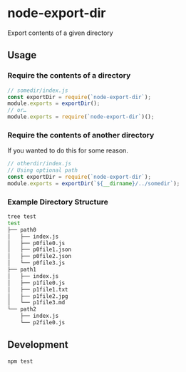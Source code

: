 # node-export-dir
Export contents of a given directory

## Usage  

### Require the contents of a directory  
```javascript
// somedir/index.js
const exportDir = require(`node-export-dir`);
module.exports = exportDir();
// or…
module.exports = require(`node-export-dir`)();
```

### Require the contents of another directory  
If you wanted to do this for some reason.  
```javascript
// otherdir/index.js
// Using optional path
const exportDir = require(`node-export-dir`);
module.exports = exportDir(`${__dirname}/../somedir`);
```

### Example Directory Structure  
```bash
tree test
test
├── path0
│   ├── index.js
│   ├── p0file0.js
│   ├── p0file1.json
│   ├── p0file2.json
│   └── p0file3.js
├── path1
│   ├── index.js
│   ├── p1file0.js
│   ├── p1file1.txt
│   ├── p1file2.jpg
│   └── p1file3.md
└── path2
    ├── index.js
    └── p2file0.js
```

## Development  
```bash
npm test
```
